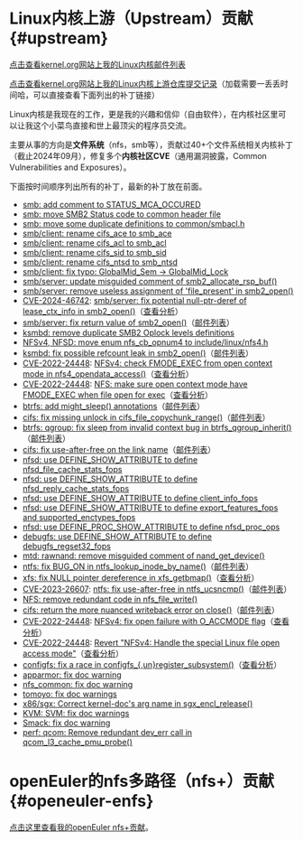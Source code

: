 # Linux内核上游（Upstream）贡献 {#upstream}

[点击查看kernel.org网站上我的Linux内核邮件列表](https://lore.kernel.org/all/?q=chenxiaosong)

[点击查看kernel.org网站上我的Linux内核上游仓库提交记录](https://git.kernel.org/pub/scm/linux/kernel/git/torvalds/linux.git/log/?qt=author&q=chenxiaosong)（加载需要一丢丢时间哈，可以直接查看下面列出的补丁链接）

Linux内核是我现在的工作，更是我的兴趣和信仰（自由软件），在内核社区里可以让我这个小菜鸟直接和世上最顶尖的程序员交流。

主要从事的方向是**文件系统**（nfs，smb等），贡献过40+个文件系统相关内核补丁（截止2024年09月），修复多个**内核社区CVE**（通用漏洞披露，Common Vulnerabilities and Exposures）。

下面按时间顺序列出所有的补丁，最新的补丁放在前面。

- [smb: add comment to STATUS_MCA_OCCURED](https://git.kernel.org/pub/scm/linux/kernel/git/torvalds/linux.git/commit/?id=e2fcd3fa0351ea2133d1238fcc6a9f140c52d36f)
- [smb: move SMB2 Status code to common header file](https://git.kernel.org/pub/scm/linux/kernel/git/torvalds/linux.git/commit/?id=78181a5504a401e421e65d0257a33f904e0e7c29)
- [smb: move some duplicate definitions to common/smbacl.h](https://git.kernel.org/pub/scm/linux/kernel/git/torvalds/linux.git/commit/?id=b51174da743b6b7cd87c02e882ebe60dcb99f8bf)
- [smb/client: rename cifs_ace to smb_ace](https://git.kernel.org/pub/scm/linux/kernel/git/torvalds/linux.git/commit/?id=09bedafc1e2c5c82aad3cbfe1359e2b0bf752f3a)
- [smb/client: rename cifs_acl to smb_acl](https://git.kernel.org/pub/scm/linux/kernel/git/torvalds/linux.git/commit/?id=251b93ae73805b216e84ed2190b525f319da4c87)
- [smb/client: rename cifs_sid to smb_sid](https://git.kernel.org/pub/scm/linux/kernel/git/torvalds/linux.git/commit/?id=7f599d8fb3e087aff5be4e1392baaae3f8d42419)
- [smb/client: rename cifs_ntsd to smb_ntsd](https://git.kernel.org/pub/scm/linux/kernel/git/torvalds/linux.git/commit/?id=3651487607ae778df1051a0a38bb34a5bd34e3b7)
- [smb/client: fix typo: GlobalMid_Sem -> GlobalMid_Lock](https://git.kernel.org/pub/scm/linux/kernel/git/torvalds/linux.git/commit/?id=5e51224d2afbda57f33f47485871ee5532145e18)
- [smb/server: update misguided comment of smb2_allocate_rsp_buf()](https://git.kernel.org/pub/scm/linux/kernel/git/torvalds/linux.git/commit/?id=2b7e0573a49064d9c94c114b4471327cd96ae39c)
- [smb/server: remove useless assignment of 'file_present' in smb2_open()](https://git.kernel.org/pub/scm/linux/kernel/git/torvalds/linux.git/commit/?id=0dd771b7d60b8281f10f6721783c60716d22075f)
- [CVE-2024-46742](https://nvd.nist.gov/vuln/detail/CVE-2024-46742): [smb/server: fix potential null-ptr-deref of lease_ctx_info in smb2_open()](https://git.kernel.org/pub/scm/linux/kernel/git/torvalds/linux.git/commit/?id=4e8771a3666c8f216eefd6bd2fd50121c6c437db)（[查看分析](https://chenxiaosong.com/course/smb/patch/CVE-2024-46742.html)）
- [smb/server: fix return value of smb2_open()](https://git.kernel.org/pub/scm/linux/kernel/git/torvalds/linux.git/commit/?id=2186a116538a715b20e15f84fdd3545e5fe0a39b)（[邮件列表](https://lore.kernel.org/all/20240822082101.391272-2-chenxiaosong@chenxiaosong.com/)）
- [ksmbd: remove duplicate SMB2 Oplock levels definitions](https://git.kernel.org/pub/scm/linux/kernel/git/torvalds/linux.git/commit/?id=ac5399d48616644cb6ddfe39f8babe807d5f5cbd)
- [NFSv4, NFSD: move enum nfs_cb_opnum4 to include/linux/nfs4.h](https://git.kernel.org/pub/scm/linux/kernel/git/torvalds/linux.git/commit/?id=52e89100754b2e888cb63bf2d19e65d809497cd6)
- [ksmbd: fix possible refcount leak in smb2_open()](https://git.kernel.org/pub/scm/linux/kernel/git/torvalds/linux.git/commit/?id=2624b445544ffc1472ccabfb6ec867c199d4c95c)（[邮件列表](https://patchwork.kernel.org/project/cifs-client/patch/20230302135804.2583061-1-chenxiaosong2@huawei.com/)）
- [CVE-2022-24448](https://nvd.nist.gov/vuln/detail/CVE-2022-24448): [NFSv4: check FMODE_EXEC from open context mode in nfs4_opendata_access()](https://git.kernel.org/pub/scm/linux/kernel/git/torvalds/linux.git/commit/?id=d564d2c4c2445cb0972453933dc87c2dcaac8597)（[查看分析](https://chenxiaosong.com/course/nfs/patch/CVE-2022-24448.html)）
- [CVE-2022-24448](https://nvd.nist.gov/vuln/detail/CVE-2022-24448): [NFS: make sure open context mode have FMODE_EXEC when file open for exec](https://git.kernel.org/pub/scm/linux/kernel/git/torvalds/linux.git/commit/?id=6f1c1d95dc93b52a8ef9cc1f3f610c2d5e6b217b)（[查看分析](https://chenxiaosong.com/course/nfs/patch/CVE-2022-24448.html)）
- [btrfs: add might_sleep() annotations](https://git.kernel.org/pub/scm/linux/kernel/git/torvalds/linux.git/commit/?id=a4c853af0c511d7e0f7cb306bbc8a4f1dbdb64ca)（[邮件列表](https://lore.kernel.org/all/20221116142354.1228954-2-chenxiaosong2@huawei.com/)）
- [cifs: fix missing unlock in cifs_file_copychunk_range()](https://git.kernel.org/pub/scm/linux/kernel/git/torvalds/linux.git/commit/?id=502487847743018c93d75b401eac2ea4c4973123)（[邮件列表](https://patchwork.kernel.org/project/cifs-client/patch/20221119045159.1400244-1-chenxiaosong2@huawei.com/)）
- [btrfs: qgroup: fix sleep from invalid context bug in btrfs_qgroup_inherit()](https://git.kernel.org/pub/scm/linux/kernel/git/torvalds/linux.git/commit/?id=f7e942b5bb35d8e3af54053d19a6bf04143a3955)（[邮件列表](https://lore.kernel.org/all/20221116142354.1228954-3-chenxiaosong2@huawei.com/)）
- [cifs: fix use-after-free on the link name](https://git.kernel.org/pub/scm/linux/kernel/git/torvalds/linux.git/commit/?id=542228db2f28fdf775b301f2843e1fe486e7c797)（[邮件列表](https://patchwork.kernel.org/project/cifs-client/patch/20221104074441.634677-1-chenxiaosong2@huawei.com/)）
- [nfsd: use DEFINE_SHOW_ATTRIBUTE to define nfsd_file_cache_stats_fops](https://git.kernel.org/pub/scm/linux/kernel/git/torvalds/linux.git/commit/?id=1342f9dd3fc219089deeb2620f6790f19b4129b1)
- [nfsd: use DEFINE_SHOW_ATTRIBUTE to define nfsd_reply_cache_stats_fops](https://git.kernel.org/pub/scm/linux/kernel/git/torvalds/linux.git/commit/?id=64776611a06322b99386f8dfe3b3ba1aa0347a38)
- [nfsd: use DEFINE_SHOW_ATTRIBUTE to define client_info_fops](https://git.kernel.org/pub/scm/linux/kernel/git/torvalds/linux.git/commit/?id=1d7f6b302b75ff7acb9eb3cab0c631b10cfa7542)
- [nfsd: use DEFINE_SHOW_ATTRIBUTE to define export_features_fops and supported_enctypes_fops](https://git.kernel.org/pub/scm/linux/kernel/git/torvalds/linux.git/commit/?id=9beeaab8e05d353d709103cafa1941714b4d5d94)
- [nfsd: use DEFINE_PROC_SHOW_ATTRIBUTE to define nfsd_proc_ops](https://git.kernel.org/pub/scm/linux/kernel/git/torvalds/linux.git/commit/?id=0cfb0c4228a5c8e2ed2b58f8309b660b187cef02)
- [debugfs: use DEFINE_SHOW_ATTRIBUTE to define debugfs_regset32_fops](https://git.kernel.org/pub/scm/linux/kernel/git/torvalds/linux.git/commit/?id=19029f3f47c7f2dd796cecd001619a37034d658a)
- [mtd: rawnand: remove misguided comment of nand_get_device()](https://git.kernel.org/pub/scm/linux/kernel/git/torvalds/linux.git/commit/?id=ddfa68d415c749390e6a89f760b5edfa2774ad7b)
- [ntfs: fix BUG_ON in ntfs_lookup_inode_by_name()](https://git.kernel.org/pub/scm/linux/kernel/git/torvalds/linux.git/commit/?id=1b513f613731e2afc05550e8070d79fac80c661e)（[邮件列表](https://lore.kernel.org/all/20220809064730.2316892-1-chenxiaosong2@huawei.com/)）
- [xfs: fix NULL pointer dereference in xfs_getbmap()](https://git.kernel.org/pub/scm/linux/kernel/git/torvalds/linux.git/commit/?id=001c179c4e26d04db8c9f5e3fef9558b58356be6)（[查看分析](https://chenxiaosong.com/course/kernel/patch/xfs-fix-NULL-pointer-dereference-in-xfs_getbmap.html)）
- [CVE-2023-26607](https://nvd.nist.gov/vuln/detail/CVE-2023-26607): [ntfs: fix use-after-free in ntfs_ucsncmp()](https://git.kernel.org/pub/scm/linux/kernel/git/torvalds/linux.git/commit/?id=38c9c22a85aeed28d0831f230136e9cf6fa2ed44)（[邮件列表](https://lore.kernel.org/all/20220709064511.3304299-1-chenxiaosong2@huawei.com/)）
- [NFS: remove redundant code in nfs_file_write()](https://git.kernel.org/pub/scm/linux/kernel/git/torvalds/linux.git/commit/?id=064109db53ecc5d88621d02f36da9f33ca0d64bd)
- [cifs: return the more nuanced writeback error on close()](https://git.kernel.org/pub/scm/linux/kernel/git/torvalds/linux.git/commit/?id=2b058acecf56f6b8fac781911a683219b9ca3b7b)（[邮件列表](https://lore.kernel.org/all/20220518145649.2487377-1-chenxiaosong2@huawei.com/)）
- [CVE-2022-24448](https://nvd.nist.gov/vuln/detail/CVE-2022-24448): [NFSv4: fix open failure with O_ACCMODE flag](https://git.kernel.org/pub/scm/linux/kernel/git/torvalds/linux.git/commit/?id=b243874f6f9568b2daf1a00e9222cacdc15e159c)（[查看分析](https://chenxiaosong.com/course/nfs/patch/CVE-2022-24448.html)）
- [CVE-2022-24448](https://nvd.nist.gov/vuln/detail/CVE-2022-24448): [Revert "NFSv4: Handle the special Linux file open access mode"](https://git.kernel.org/pub/scm/linux/kernel/git/torvalds/linux.git/commit/?id=ab0fc21bc7105b54bafd85bd8b82742f9e68898a)（[查看分析](https://chenxiaosong.com/course/nfs/patch/CVE-2022-24448.html)）
- [configfs: fix a race in configfs_{,un}register_subsystem()](https://git.kernel.org/pub/scm/linux/kernel/git/torvalds/linux.git/commit/?id=84ec758fb2daa236026506868c8796b0500c047d)（[查看分析](https://chenxiaosong.com/course/kernel/patch/configfs-fix-a-race-in-configfs_-un-register_subsyst.html)）
- [apparmor: fix doc warning](https://git.kernel.org/pub/scm/linux/kernel/git/torvalds/linux.git/commit/?id=aa4ceed7c3276852031a3e3d6fa767ff1858831f)
- [nfs_common: fix doc warning](https://git.kernel.org/pub/scm/linux/kernel/git/torvalds/linux.git/commit/?id=5823e40055166cdf959a77e7b5fe75998b0b9b1f)
- [tomoyo: fix doc warnings](https://git.kernel.org/pub/scm/linux/kernel/git/torvalds/linux.git/commit/?id=98eaa63e96273de075f3ce4eac0f18b33d28b84c)
- [x86/sgx: Correct kernel-doc's arg name in sgx_encl_release()](https://git.kernel.org/pub/scm/linux/kernel/git/torvalds/linux.git/commit/?id=1d3156396cf6ea0873145092f4e040374ff1d862)
- [KVM: SVM: fix doc warnings](https://git.kernel.org/pub/scm/linux/kernel/git/torvalds/linux.git/commit/?id=02ffbe6351f5c88337143bcbc649832ded7445c0)
- [Smack: fix doc warning](https://git.kernel.org/pub/scm/linux/kernel/git/torvalds/linux.git/commit/?id=fe6bde732be8c4711a878b11491d9a2749b03909)
- [perf: qcom: Remove redundant dev_err call in qcom_l3_cache_pmu_probe()](https://git.kernel.org/pub/scm/linux/kernel/git/torvalds/linux.git/commit/?id=5ca54404e68de8560ca15e8d0e6b625fd05ceeaf)

# openEuler的nfs多路径（nfs+）贡献 {#openeuler-enfs}

[点击这里查看我的openEuler nfs+贡献](https://chenxiaosong.com/enfs-contribution.html)。

